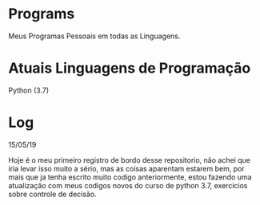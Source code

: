 # Programs 
Meus Programas Pessoais em todas as Linguagens.

# Atuais Linguagens de Programação
Python (3.7)

# Log
15/05/19
<p>Hoje é o meu primeiro registro de bordo desse repositorio, não achei que iria levar isso muito a sério, mas as coisas aparentam estarem bem, por mais que ja tenha escrito muito codigo anteriormente, estou fazendo uma atualização com meus codigos novos do curso de python 3.7, exercicios sobre controle de decisão.</p>
